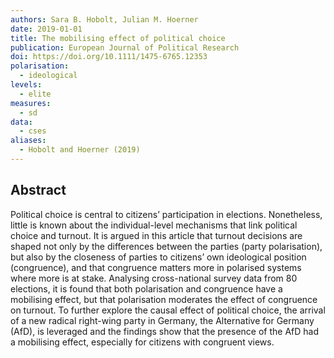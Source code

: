 ```yaml
---
authors: Sara B. Hobolt, Julian M. Hoerner
date: 2019-01-01
title: The mobilising effect of political choice
publication: European Journal of Political Research
doi: https://doi.org/10.1111/1475-6765.12353
polarisation:
  - ideological
levels:
  - elite
measures:
  - sd
data:
  - cses
aliases:
  - Hobolt and Hoerner (2019)
---
```

## Abstract
Political choice is central to citizens’ participation in elections. Nonetheless, little is known about the individual-level mechanisms that link political choice and turnout. It is argued in this article that turnout decisions are shaped not only by the differences between the parties (party polarisation), but also by the closeness of parties to citizens’ own ideological position (congruence), and that congruence matters more in polarised systems where more is at stake. Analysing cross-national survey data from 80 elections, it is found that both polarisation and congruence have a mobilising effect, but that polarisation moderates the effect of congruence on turnout. To further explore the causal effect of political choice, the arrival of a new radical right-wing party in Germany, the Alternative for Germany (AfD), is leveraged and the findings show that the presence of the AfD had a mobilising effect, especially for citizens with congruent views.